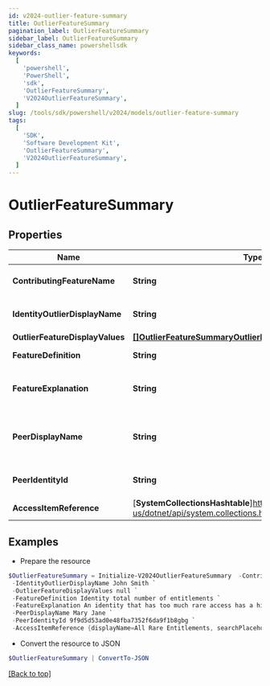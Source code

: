 ```yaml
---
id: v2024-outlier-feature-summary
title: OutlierFeatureSummary
pagination_label: OutlierFeatureSummary
sidebar_label: OutlierFeatureSummary
sidebar_class_name: powershellsdk
keywords:
  [
    'powershell',
    'PowerShell',
    'sdk',
    'OutlierFeatureSummary',
    'V2024OutlierFeatureSummary',
  ]
slug: /tools/sdk/powershell/v2024/models/outlier-feature-summary
tags:
  [
    'SDK',
    'Software Development Kit',
    'OutlierFeatureSummary',
    'V2024OutlierFeatureSummary',
  ]
---
```


# OutlierFeatureSummary

## Properties

| Name | Type | Description | Notes |
| --- | --- | --- | --- |
| **ContributingFeatureName** | **String** | Contributing feature name | [optional] |
| **IdentityOutlierDisplayName** | **String** | Identity display name | [optional] |
| **OutlierFeatureDisplayValues** | [**[]OutlierFeatureSummaryOutlierFeatureDisplayValuesInner**](outlier-feature-summary-outlier-feature-display-values-inner) |  | [optional] |
| **FeatureDefinition** | **String** | Definition of the feature | [optional] |
| **FeatureExplanation** | **String** | Detailed explanation of the feature | [optional] |
| **PeerDisplayName** | **String** | outlier's peer identity display name | [optional] |
| **PeerIdentityId** | **String** | outlier's peer identity id | [optional] |
| **AccessItemReference** | [**SystemCollectionsHashtable**]https://learn.microsoft.com/en-us/dotnet/api/system.collections.hashtable?view=net-9.0 | Access Item reference | [optional] |

## Examples

- Prepare the resource

```powershell
$OutlierFeatureSummary = Initialize-V2024OutlierFeatureSummary  -ContributingFeatureName Rare Access `
 -IdentityOutlierDisplayName John Smith `
 -OutlierFeatureDisplayValues null `
 -FeatureDefinition Identity total number of entitlements `
 -FeatureExplanation An identity that has too much rare access has a higher change of becoming a security threat due to the unique access they possess `
 -PeerDisplayName Mary Jane `
 -PeerIdentityId 9f9d5d53ad0e48fba7352f6da9f1b8gbg `
 -AccessItemReference {displayName=All Rare Entitlements, searchPlaceholder=Search by name or description}
```

- Convert the resource to JSON

```powershell
$OutlierFeatureSummary | ConvertTo-JSON
```

[[Back to top]](#)
